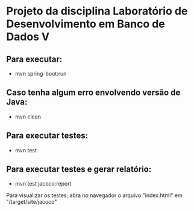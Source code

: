 # Projeto da disciplina Laboratório de Desenvolvimento em Banco de Dados V

## Para executar: 
* mvn spring-boot:run

## Caso tenha algum erro envolvendo versão de Java:
* mvn clean

## Para executar testes: 
* mvn test

## Para executar testes e gerar relatório: 
* mvn test jacoco:report

Para visualizar os testes, abra no navegador o arquivo "index.html" em "/target/site/jacoco"

